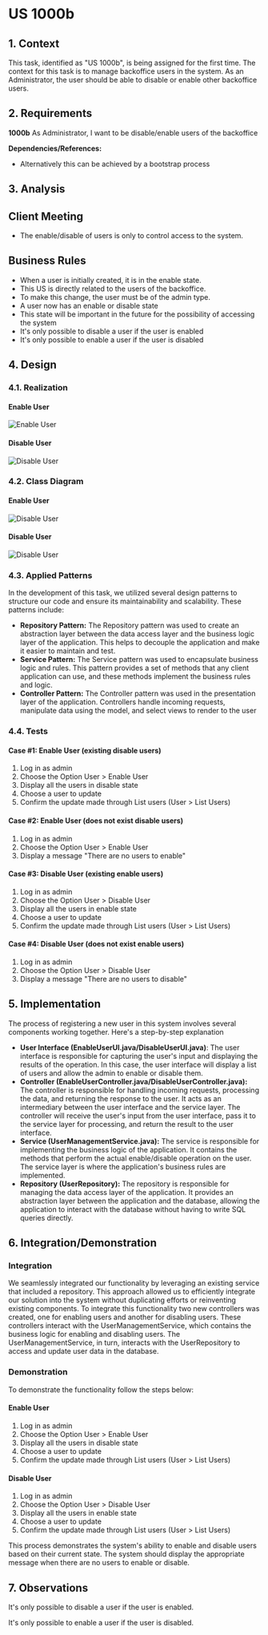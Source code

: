 # US 1000b

## 1. Context

This task, identified as "US 1000b", is being assigned for the first time. The context for this task is to manage backoffice users in the system. As an Administrator, the user should be able to disable or enable other backoffice users.

## 2. Requirements

**1000b** As Administrator, I want to be disable/enable users of the backoffice

**Dependencies/References:**

- Alternatively this can be achieved by a bootstrap process

## 3. Analysis

## Client Meeting

- The enable/disable of users is only to control access to the system.

## Business Rules

- When a user is initially created, it is in the enable state.
- This US is directly related to the users of the backoffice.
- To make this change, the user must be of the admin type.
- A user now has an enable or disable state
- This state will be important in the future for the possibility of accessing the system
- It's only possible to disable a user if the user is enabled
- It's only possible to enable a user if the user is disabled


## 4. Design


### 4.1. Realization

#### Enable User
![Enable User](CD/EnableUserCD.png)


#### Disable User
![Disable User](CD/DisableUserCD.png)

### 4.2. Class Diagram

#### Enable User
![Disable User](SD/SDEnableUser.jpg)
#### Disable User
![Disable User](SD/SDDisableUser.jpg)

### 4.3. Applied Patterns


In the development of this task, we utilized several design patterns to structure our code and ensure its maintainability and scalability. These patterns include:  
- **Repository Pattern:** The Repository pattern was used to create an abstraction layer between the data access layer and the business logic layer of the application. This helps to decouple the application and make it easier to maintain and test.  
- **Service Pattern:** The Service pattern was used to encapsulate business logic and rules. This pattern provides a set of methods that any client application can use, and these methods implement the business rules and logic.  
- **Controller Pattern:** The Controller pattern was used in the presentation layer of the application. Controllers handle incoming requests, manipulate data using the model, and select views to render to the user

### 4.4. Tests


#### Case #1: Enable User (existing disable users)

1. Log in as admin
2. Choose the Option User > Enable User
3. Display all the users in disable state
4. Choose a user to update
5. Confirm the update made through List users (User > List Users)


#### Case #2: Enable User (does not exist disable users)

1. Log in as admin
2. Choose the Option User > Enable User
3. Display a message "There are no users to enable"


#### Case #3: Disable User (existing enable users)

1. Log in as admin
2. Choose the Option User > Disable User
3. Display all the users in enable state
4. Choose a user to update
5. Confirm the update made through List users (User > List Users)


#### Case #4: Disable User (does not exist enable users)

1. Log in as admin
2. Choose the Option User > Disable User
3. Display a message "There are no users to disable"


## 5. Implementation
The process of registering a new user in this system involves several components working together. Here's a step-by-step explanation


- **User Interface (EnableUserUI.java/DisableUserUI.java)**: The user interface is responsible for capturing the user's input and displaying the results of the operation. In this case, the user interface will display a list of users and allow the admin to enable or disable them.   
- **Controller (EnableUserController.java/DisableUserController.java):** The controller is responsible for handling incoming requests, processing the data, and returning the response to the user. It acts as an intermediary between the user interface and the service layer. The controller will receive the user's input from the user interface, pass it to the service layer for processing, and return the result to the user interface.  
- **Service (UserManagementService.java):** The service is responsible for implementing the business logic of the application. It contains the methods that perform the actual enable/disable operation on the user. The service layer is where the application's business rules are implemented.
- **Repository (UserRepository):** The repository is responsible for managing the data access layer of the application. It provides an abstraction layer between the application and the database, allowing the application to interact with the database without having to write SQL queries directly.

## 6. Integration/Demonstration

### Integration

We seamlessly integrated our functionality by leveraging an existing service that included a repository. This approach allowed us to efficiently integrate our solution into the system without duplicating efforts or reinventing existing components.
To integrate this functionality two new controllers was created, one for enabling users and another for disabling users. These controllers interact with the UserManagementService, which contains the business logic for enabling and disabling users. The UserManagementService, in turn, interacts with the UserRepository to access and update user data in the database.

### Demonstration

To demonstrate the functionality follow the steps below:


#### Enable User

1. Log in as admin
2. Choose the Option User > Enable User
3. Display all the users in disable state
4. Choose a user to update
5. Confirm the update made through List users (User > List Users)

#### Disable User

1. Log in as admin
2. Choose the Option User > Disable User
3. Display all the users in enable state
4. Choose a user to update
5. Confirm the update made through List users (User > List Users)

This process demonstrates the system's ability to enable and disable users based on their current state. The system should display the appropriate message when there are no users to enable or disable.

## 7. Observations

It's only possible to disable a user if the user is enabled.

It's only possible to enable a user if the user is disabled.